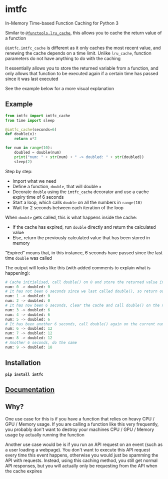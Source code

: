 # imtfc

In-Memory Time-based Function Caching for Python 3

Similar to [`@functools.lru_cache`](https://docs.python.org/3/library/functools.html#functools.lru_cache), this allows you to cache the return value of a function

`@imtfc.imtfc_cache` is different as it only caches the most recent value, and renewing the cache depends on a time limit. Unlike `lru_cache`, function parameters do not have anything to do with the caching

It essentially allows you to store the returned variable from a function, and only allows that function to be executed again if a certain time has passed since it was last executed

See the example below for a more visual explanation

## Example

```python
from imtfc import imtfc_cache
from time import sleep

@imtfc_cache(seconds=6)
def double(x):
    return x*2

for num in range(10):
    doubled = double(num)
    print("num: " + str(num) + " -> doubled: " + str(doubled))
    sleep(2)
```

Step by step:

- Import what we need
- Define a function, `double`, that will double `x`
- Decorate `double` using the `imtfc_cache` decorator and use a cache expiry time of 6 seconds
- Start a loop, which calls `double` on all the numbers in `range(10)`
- Wait for 2 seconds between each iteration of the loop

When `double` gets called, this is what happens inside the cache:

- If the cache has expired, run `double` directly and return the calculated value
- Else, return the previously calculated value that has been stored in memory

"Expired" means that, in this instance, 6 seconds have passed since the last time `double` was called

The output will looks like this (with added comments to explain what is happening):

```python
# Cache initialised, call double() on 0 and store the returned value in memory
num: 0 -> doubled: 0
# It has not been 6 seconds since we last called double(), so return our last calculated value from memory
num: 1 -> doubled: 0
num: 2 -> doubled: 0
# It has now been 6 seconds, clear the cache and call double() on the new number, save this in memory
num: 3 -> doubled: 6
num: 4 -> doubled: 6
num: 5 -> doubled: 6
# It has been another 6 seconds, call double() again on the current number and store the new value
num: 6 -> doubled: 12
num: 7 -> doubled: 12
num: 8 -> doubled: 12
# Another 6 seconds, do the same
num: 9 -> doubled: 18
```

## Installation

**`pip install imtfc`**

## [Documentation](Docs.md)

## Why?

One use case for this is if you have a function that relies on heavy CPU / GPU / Memory usage. If you are calling a function like this very frequently, you probably don't want to destroy your machines CPU / GPU / Memory usage by actually running the function

Another use case would be is if you run an API request on an event (such as a user loading a webpage). You don't want to execute this API request every time this event happens, otherwise you would just be spamming the API with requests. Instead, using this caching method, you still get normal API responses, but you will actually only be requesting from the API when the cache expires
